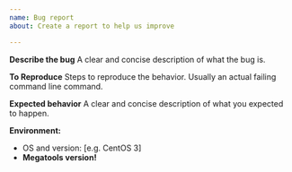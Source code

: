 ```yaml
---
name: Bug report
about: Create a report to help us improve

---
```


**Describe the bug**
A clear and concise description of what the bug is.

**To Reproduce**
Steps to reproduce the behavior. Usually an actual failing command line command.

**Expected behavior**
A clear and concise description of what you expected to happen.

**Environment:**
 - OS and version: [e.g. CentOS 3]
 - **Megatools version!**
